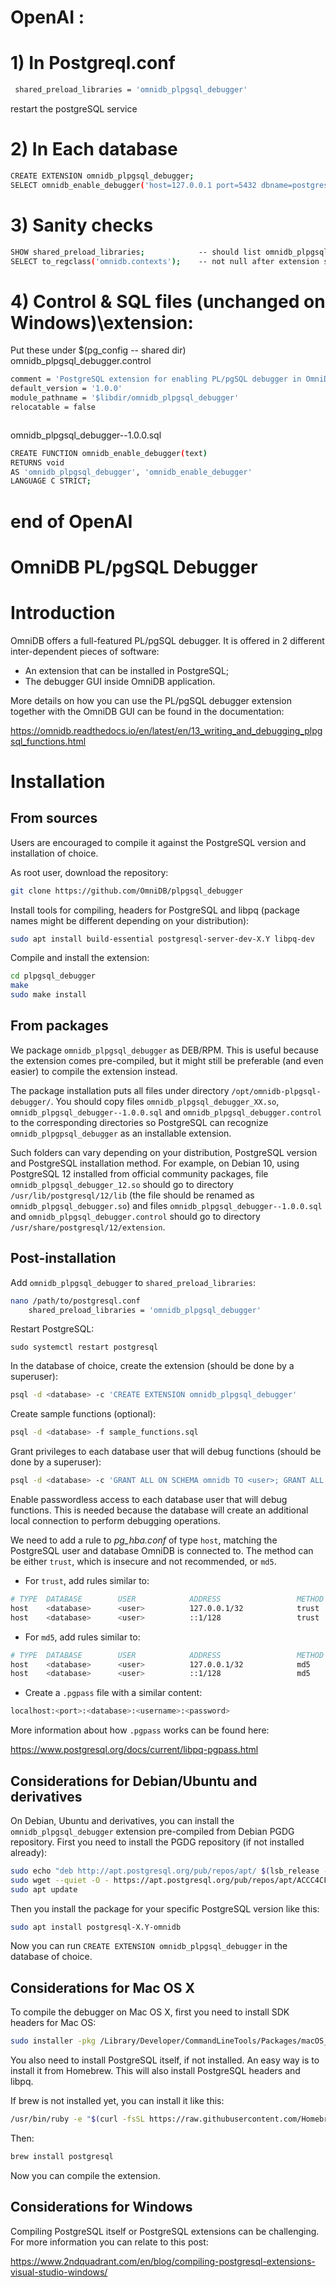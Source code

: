 # OpenAI : 
# 1) In Postgreql.conf

```bash
 shared_preload_libraries = 'omnidb_plpgsql_debugger'
```
restart the postgreSQL service
# 2)  In Each database 
```bash
CREATE EXTENSION omnidb_plpgsql_debugger;
SELECT omnidb_enable_debugger('host=127.0.0.1 port=5432 dbname=postgres user=postgres');

```
# 3)  Sanity checks
```bash
SHOW shared_preload_libraries;            -- should list omnidb_plpgsql_debugger
SELECT to_regclass('omnidb.contexts');    -- not null after extension setup


```
# 4) Control & SQL files (unchanged on Windows)\extension:
Put these under $(pg_config -- shared dir)
omnidb_plpgsql_debugger.control
```bash
comment = 'PostgreSQL extension for enabling PL/pgSQL debugger in OmniDB'
default_version = '1.0.0'
module_pathname = '$libdir/omnidb_plpgsql_debugger'
relocatable = false



```
omnidb_plpgsql_debugger--1.0.0.sql
```bash
CREATE FUNCTION omnidb_enable_debugger(text)
RETURNS void
AS 'omnidb_plpgsql_debugger', 'omnidb_enable_debugger'
LANGUAGE C STRICT;


```



# end of OpenAI 
 
# OmniDB PL/pgSQL Debugger

# Introduction

OmniDB offers a full-featured PL/pgSQL debugger. It is offered in 2 different
inter-dependent pieces of software:

- An extension that can be installed in PostgreSQL;
- The debugger GUI inside OmniDB application.

More details on how you can use the PL/pgSQL debugger extension together with
the OmniDB GUI can be found in the documentation:

https://omnidb.readthedocs.io/en/latest/en/13_writing_and_debugging_plpgsql_functions.html


# Installation

## From sources

Users are encouraged to compile it against the PostgreSQL version and
installation of choice.

As root user, download the repository:

```bash
git clone https://github.com/OmniDB/plpgsql_debugger
```

Install tools for compiling, headers for PostgreSQL and libpq (package names
might be different depending on your distribution):

```bash
sudo apt install build-essential postgresql-server-dev-X.Y libpq-dev
```

Compile and install the extension:

```bash
cd plpgsql_debugger
make
sudo make install
```

## From packages

We package `omnidb_plpgsql_debugger` as DEB/RPM. This is useful because the extension comes pre-compiled, but it might still be preferable (and even easier) to compile the extension instead.

The package installation puts all files under directory `/opt/omnidb-plpgsql-debugger/`. You should copy files `omnidb_plpgsql_debugger_XX.so`, `omnidb_plpgsql_debugger--1.0.0.sql` and `omnidb_plpgsql_debugger.control` to the corresponding directories so PostgreSQL can recognize `omnidb_plpgpsql_debugger` as an installable extension.

Such folders can vary depending on your distribution, PostgreSQL version and PostgreSQL installation method. For example, on Debian 10, using PostgreSQL 12 installed from official community packages, file `omnidb_plpgsql_debugger_12.so` should go to directory `/usr/lib/postgresql/12/lib` (the file should be renamed as `omnidb_plpgsql_debugger.so`) and files `omnidb_plpgsql_debugger--1.0.0.sql` and `omnidb_plpgsql_debugger.control` should go to directory `/usr/share/postgresql/12/extension`.


## Post-installation

Add `omnidb_plpgsql_debugger` to `shared_preload_libraries`:

```bash
nano /path/to/postgresql.conf
    shared_preload_libraries = 'omnidb_plpgsql_debugger'
```

Restart PostgreSQL:

```
sudo systemctl restart postgresql
```

In the database of choice, create the extension (should be done by a superuser):

```bash
psql -d <database> -c 'CREATE EXTENSION omnidb_plpgsql_debugger'
```

Create sample functions (optional):

```bash
psql -d <database> -f sample_functions.sql
```

Grant privileges to each database user that will debug functions (should be done by a superuser):

```bash
psql -d <database> -c 'GRANT ALL ON SCHEMA omnidb TO <user>; GRANT ALL ON ALL TABLES IN SCHEMA omnidb TO <user>;'
```

Enable passwordless access to each database user that will debug functions. This is needed because the
database will create an additional local connection to perform debugging operations.

We need to add a rule to *pg_hba.conf* of type `host`, matching the PostgreSQL user and database OmniDB is
connected to. The method can be either `trust`, which is insecure and not recommended, or `md5`.

- For `trust`, add rules similar to:

```bash
# TYPE  DATABASE        USER            ADDRESS                 METHOD
host    <database>      <user>          127.0.0.1/32            trust
host    <database>      <user>          ::1/128                 trust
```

- For `md5`, add rules similar to:

```bash
# TYPE  DATABASE        USER            ADDRESS                 METHOD
host    <database>      <user>          127.0.0.1/32            md5
host    <database>      <user>          ::1/128                 md5
```

- Create a `.pgpass` file with a similar content:

```bash
localhost:<port>:<database>:<username>:<password>
```

More information about how `.pgpass` works can be found here:

https://www.postgresql.org/docs/current/libpq-pgpass.html


## Considerations for Debian/Ubuntu and derivatives

On Debian, Ubuntu and derivatives, you can install the `omnidb_plpgsql_debugger` extension pre-compiled
from Debian PGDG repository. First you need to install the PGDG repository (if not installed already):

```bash
sudo echo "deb http://apt.postgresql.org/pub/repos/apt/ $(lsb_release -cs)-pgdg main" > /etc/apt/sources.list.d/pgdg.list
sudo wget --quiet -O - https://apt.postgresql.org/pub/repos/apt/ACCC4CF8.asc | apt-key add -
sudo apt update
```

Then you install the package for your specific PostgreSQL version like this:

```bash
sudo apt install postgresql-X.Y-omnidb
```

Now you can run `CREATE EXTENSION omnidb_plpgsql_debugger` in the database of choice.


## Considerations for Mac OS X 

To compile the debugger on Mac OS X, first you need to install SDK headers for Mac OS:

```bash
sudo installer -pkg /Library/Developer/CommandLineTools/Packages/macOS_SDK_headers_for_macOS_10.14.pkg -target /
```

You also need to install PostgreSQL itself, if not installed. An easy way is to install it from Homebrew.
This will also install PostgreSQL headers and libpq.

If brew is not installed yet, you can install it like this:

```bash
/usr/bin/ruby -e "$(curl -fsSL https://raw.githubusercontent.com/Homebrew/install/master/install)"
```

Then:

```bash
brew install postgresql
```

Now you can compile the extension.


## Considerations for Windows

Compiling PostgreSQL itself or PostgreSQL extensions can be challenging. For more information you can
relate to this post:

https://www.2ndquadrant.com/en/blog/compiling-postgresql-extensions-visual-studio-windows/